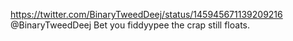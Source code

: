 https://twitter.com/BinaryTweedDeej/status/145945671139209216 @BinaryTweedDeej Bet you fiddyypee the crap still floats.